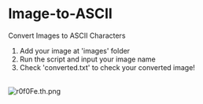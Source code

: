 # Image-to-ASCII

Convert Images to ASCII Characters
1. Add your image at 'images' folder
2. Run the script and input your image name
3. Check 'converted.txt' to check your converted image!

<br/>
<img src="https://iili.io/r0f0Fe.th.png" alt="r0f0Fe.th.png" border="0">
